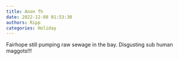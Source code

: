 ```yaml
---
title: Anon fh
date: 2022-12-08 01:53:30
authors: Ripp
categories: Holiday
---
```


 Fairhope still pumping raw sewage in the bay. Disgusting sub human maggots!!!